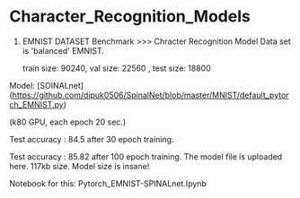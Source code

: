 # Character_Recognition_Models
1. EMNIST DATASET Benchmark >>> Chracter Recognition Model
   Data set is 'balanced' EMNIST.
  
   train size: 90240, val size: 22560 , test size: 18800 
  
 Model:  [SOINALnet] (https://github.com/dipuk0506/SpinalNet/blob/master/MNIST/default_pytorch_EMNIST.py)
   
   (k80 GPU, each epoch 20 sec.)
   
   Test accuracy : 84.5 after 30 epoch training. 
   
   Test accuracy : 85.82 after 100 epoch training. The model file is uploaded here. 117kb size. Model size is insane! 
   
   Notebook for this: Pytorch_EMNIST-SPINALnet.Ipynb
   
